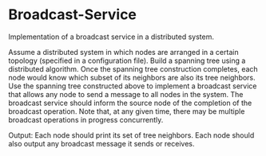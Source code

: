 # Broadcast-Service

Implementation of a broadcast service in a distributed system.

Assume a distributed system in which nodes are arranged in a certain topology (specified in a configuration file). Build a spanning tree using a distributed algorithm. Once the spanning tree construction completes, each node would know which subset of its neighbors are also its tree neighbors.
Use the spanning tree constructed above to implement a broadcast service that allows any node to send a message to all nodes in the system. The broadcast service should inform the source node of the completion of the broadcast operation. Note that, at any given time, there may be multiple broadcast operations in progress concurrently.

Output: Each node should print its set of tree neighbors. Each node should also output any broadcast message it sends or receives.
